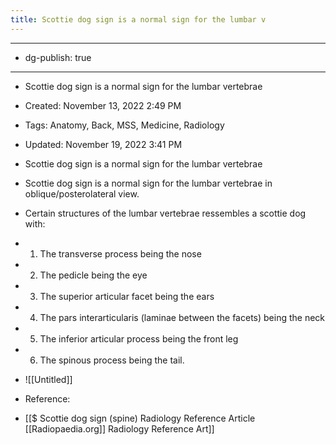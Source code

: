 ```yaml
---
title: Scottie dog sign is a normal sign for the lumbar v
---
```


- --

- dg-publish: true

- --

- Scottie dog sign is a normal sign for the lumbar vertebrae

- Created: November 13, 2022 2:49 PM

- Tags: Anatomy, Back, MSS, Medicine, Radiology

- Updated: November 19, 2022 3:41 PM

- Scottie dog sign is a normal sign for the lumbar vertebrae

- Scottie dog sign is a normal sign for the lumbar vertebrae in oblique/posterolateral view.

- Certain structures of the lumbar vertebrae ressembles a scottie dog with:

- 1. The transverse process being the nose

- 2. The pedicle being the eye

- 3. The superior articular facet being the ears

- 4. The pars interarticularis (laminae between the facets) being the neck

- 5. The inferior articular process being the front leg

- 6. The spinous process being the tail.

- ![[Untitled]]

- Reference:

- [[$ Scottie dog sign (spine)   Radiology Reference Article   [[Radiopaedia.org]] Radiology Reference Art]]
